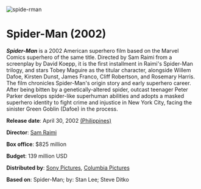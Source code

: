 ![spide-rman](https://m.media-amazon.com/images/M/MV5BZDEyN2NhMjgtMjdhNi00MmNlLWE5YTgtZGE4MzNjMTRlMGEwXkEyXkFqcGdeQXVyNDUyOTg3Njg@._V1_FMjpg_UY472_.jpg)

# Spider-Man (2002)
***Spider-Man*** is a 2002 American superhero film based on the Marvel Comics superhero of the same title. Directed by Sam Raimi from a screenplay by David Koepp, it is the first installment in Raimi's Spider-Man trilogy, and stars Tobey Maguire as the titular character, alongside Willem Dafoe, Kirsten Dunst, James Franco, Cliff Robertson, and Rosemary Harris. The film chronicles Spider-Man's origin story and early superhero career. After being bitten by a genetically-altered spider, outcast teenager Peter Parker develops spider-like superhuman abilities and adopts a masked superhero identity to fight crime and injustice in New York City, facing the sinister Green Goblin (Dafoe) in the process.

**Release date**: April 30, 2002 [(Philippines)](https://www.google.com/search?q=Philippines&stick=H4sIAAAAAAAAAOPgE-LUz9U3MDQqNkxR4gAxTcsskrWMspOt9NMyc3LBhFVJRmpiSVFmcmKOQlFqemZ-nkJieWJRKpCTk5pYnKqQkliSuoiVOyAjMyezoCAzL7V4ByvjLnYmDgYAone4imEAAAA&sa=X&ved=2ahUKEwjhn56Uu-z7AhUFr1YBHUEeDNcQmxMoAHoECCwQAg)

**Director**: [Sam Raimi](https://www.google.com/search?q=Sam+Raimi&stick=H4sIAAAAAAAAAOPgE-LUz9U3MDQqNkxR4gAxzY3KsrTEspOt9NMyc3LBhFVKZlFqckl-0SJWzuDEXIWgxMzczB2sjLvYmTgYANZYsA5DAAAA&sa=X&ved=2ahUKEwjhn56Uu-z7AhUFr1YBHUEeDNcQmxMoAHoECDUQAg)

**Box office**: $825 million

**Budget**: 139 million USD

**Distributed by**: [Sony Pictures](https://www.google.com/search?q=Sony+Pictures&stick=H4sIAAAAAAAAAOPgE-LUz9U3MDQqNkxRAjONi8qrjLVkspOt9NMyc3LBhFVKZnFJUWZSaUlqSnxS5SJW3uD8vEqFgMzkktKi1OIdrIy72Jk4GAHjD7n8TgAAAA&sa=X&ved=2ahUKEwjhn56Uu-z7AhUFr1YBHUEeDNcQmxMoAHoECC0QAg), [Columbia Pictures](https://www.google.com/search?q=Columbia+Pictures&stick=H4sIAAAAAAAAAOPgE-LUz9U3MDQqNkxRgjDNiw0NtWSyk6300zJzcsGEVUpmcUlRZlJpSWpKfFLlIlZB5_yc0tykzESFgMzkktKi1OIdrIy72Jk4GAGhs2tmUgAAAA&sa=X&ved=2ahUKEwjhn56Uu-z7AhUFr1YBHUEeDNcQmxMoAXoECC0QAw)

**Based on**: Spider-Man; by: Stan Lee; Steve Ditko

